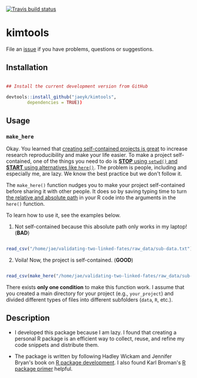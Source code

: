 [![Travis build status](https://travis-ci.com/jaeyk/kimtools.svg?branch=master)](https://travis-ci.com/jaeyk/kimtools)

# kimtools

File an [issue](https://github.com/jaeyk/kimtools/issues) if you have problems, questions or suggestions.

## Installation

```r

## Install the current development version from GitHub

devtools::install_github("jaeyk/kimtools",
        dependencies = TRUE))
```

## Usage

### `make_here`

Okay. You learned that [creating self-contained projects is great](https://swcarpentry.github.io/r-novice-gapminder/02-project-intro/) to increase research reproducibility and make your life easier. To make a project self-contained, one of the things you need to do is [**STOP** using `setwd()` and **START** using alternatives like `here()`](https://github.com/jennybc/here_here). The problem is people, including and especially me, are lazy. We know the best practice but we don't follow it.

The `make_here()` function nudges you to make your project self-contained before sharing it with other people. It does so by saving typing time to turn [the relative and absolute path](https://r4ds.had.co.nz/workflow-projects.html) in your R code into the arguments in the `here()` function.

To learn how to use it, see the examples below.

1. Not self-contained because this absolute path only works in my laptop! (**BAD**)

```r

read_csv("/home/jae/validating-two-linked-fates/raw_data/sub-data.txt")
```

2. Voila! Now, the project is self-contained. (**GOOD**)

```r

read_csv(make_here("/home/jae/validating-two-linked-fates/raw_data/sub-data.txt"))
```

There exists **only one condition** to make this function work. I assume that you created a main directory for your project (e.g., `your_project`) and divided different types of files into different subfolders (`data`, `R`, etc.).

## Description

- I developed this package because I am lazy. I found that creating a personal R package is an efficient way to collect, reuse, and refine my code snippets and distribute them.

- The package is written by following Hadley Wickam and Jennifer Bryan's book on [R package development](http://r-pkgs.had.co.nz/). I also found Karl Broman's [R package primer](https://kbroman.org/pkg_primer/) helpful.
